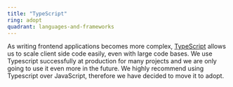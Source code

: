 ```yaml
---
title: "TypeScript"
ring: adopt
quadrant: languages-and-frameworks
---
```


As writing frontend applications becomes more complex, [TypeScript](https://www.typescriptlang.org/) allows us to scale client side code easily, even with large code bases.
We use Typescript successfully at production for many projects and we are only going to use it even more in the future.
We highly recommend using Typescript over JavaScript, therefore we have decided to move it to adopt.
